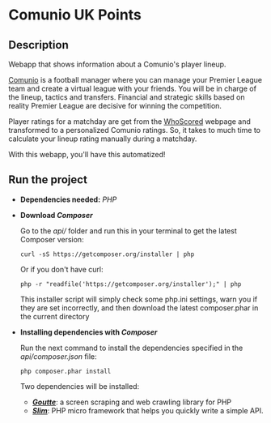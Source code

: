 # Comunio UK Points

## Description

Webapp that shows information about a Comunio's player lineup.

[Comunio](http://www.comunio.co.uk) is a football manager where you can manage your Premier League team and create a virtual league with your friends. You will be in charge of the lineup, tactics and transfers. Financial and strategic skills based on reality Premier League are decisive for winning the competition.

Player ratings for a matchday are get from the [WhoScored](http://www.whoscored.com) webpage and transformed to a personalized Comunio ratings. So, it takes to much time to calculate your lineup rating manually during a matchday.

With this webapp, you'll have this automatized!


## Run the project
- **Dependencies needed:** _PHP_
- **Download _Composer_**

  Go to the _api/_ folder and run this in your terminal to get the latest Composer version:
  
  ```curl -sS https://getcomposer.org/installer | php```
  
  Or if you don't have curl:
  
  ```php -r "readfile('https://getcomposer.org/installer');" | php```
  
  This installer script will simply check some php.ini settings, warn you if they are set incorrectly, and then download the latest composer.phar in the current directory
  
- **Installing dependencies with _Composer_**
  
  Run the next command to install the dependencies specified in the _api/composer.json_ file:
  
   ```php composer.phar install ```

  Two dependencies will be installed:
  - [**_Goutte_**](https://github.com/FriendsOfPHP/Goutte): a screen scraping and web crawling library for PHP
  - [**_Slim_**](http://www.slimframework.com/): PHP micro framework that helps you quickly write a simple API.

  
